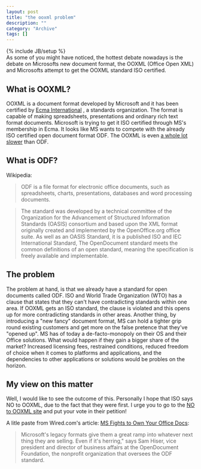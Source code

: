 ```yaml
--- 
layout: post 
title: "the ooxml problem"
description: ""
category: "Archive"
tags: []
---
```

{% include JB/setup %}  
As some of you might have noticed, the hottest debate nowadays is the debate on Microsofts new document format, the OOXML (Office Open XML) and Microsofts attempt to get the OOXML standard ISO certified.

## What is OOXML?
OOXML is a document format developed by Microsoft and it has been certified by <a href="http://en.wikipedia.org/wiki/Ecma">Ecma International</a> , a standards organization. The format is capable of making spreadsheets, presentations and ordinary rich text format documents. Microsoft is trying to get it ISO certified through MS's membership in Ecma. It looks like MS wants to compete with the already ISO certified open document format ODF.
 The OOXML is even <a href="http://www.robweir.com/blog/2006/10/why-is-ooxml-slow.html">a whole lot slower</a>  than ODF.

## What is ODF?
Wikipedia: 

> ODF is a file format for electronic office documents, such as spreadsheets, charts, presentations, databases and word processing documents.
 
> The standard was developed by a technical committee of the Organization for the Advancement of Structured Information Standards (OASIS) consortium and based upon the XML format originally created and implemented by the OpenOffice.org office suite. As well as an OASIS Standard, it is a published ISO and IEC International Standard, The OpenDocument standard meets the common definitions of an open standard, meaning the specification is freely available and implementable.

## The problem
The problem at hand, is that we already have a standard for open documents called ODF. ISO and World Trade Organization (WTO) has a clause that states that they can't have contradicting standards within one area. If OOXML gets an ISO standard, the clause is violated and this opens up for more contradicting standards in other areas.
 Another thing, by introducing a "new fancy" document format, MS can hold a tighter grip round existing customers and get more on the false pretence that they've "opened up". MS has of today a de-facto-monopoly on their OS and their Office solutions. What would happen if they gain a bigger share of the market? Increased licensing fees, restrained conditions, reduced freedom of choice when it comes to platforms and applications, and the dependencies to other applications or solutions would be probles on the horizon.

## My view on this matter
Well, I would like to see the outcome of this. Personally I hope that ISO says NO to OOXML, due to the fact that they were first. I urge you to go to the <a href="http://www.noooxml.org/petition">NO to OOXML site</a>  and put your vote in their petition!

A litle paste from Wired.com's article: <a href="http://www.wired.com/software/coolapps/news/2007/01/72403">MS Fights to Own Your Office Docs</a>:

> Microsoft's legacy formats give them a great ramp into whatever next thing they are selling. Even if it's herring," says Sam Hiser, vice president and director of business affairs at the OpenDocument Foundation, the nonprofit organization that oversees the ODF standard.